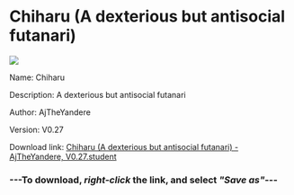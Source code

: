 # Chiharu (A dexterious but antisocial futanari)

<img src = "https://raw.githubusercontent.com/Arbiter1223/Koukou-Gurashi-Custom-Students/master/Students/Files/Chiharu%20(A%20dexterious%20but%20antisocial%20futanari).png">

Name: Chiharu

Description: A dexterious but antisocial futanari

Author: AjTheYandere

Version: V0.27

Download link: <a href="https://raw.githubusercontent.com/Arbiter1223/Koukou-Gurashi-Custom-Students/master/Students/Files/Chiharu%20(A%20dexterious%20but%20antisocial%20futanari)%20-%20AjTheYandere%2C%20V0.27.student">Chiharu (A dexterious but antisocial futanari) - AjTheYandere, V0.27.student</a>

### ---**To download, _right-click_ the link, and select _"Save as"_**---
